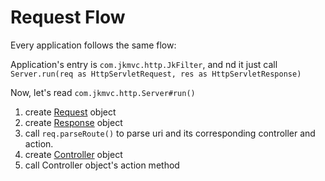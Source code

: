 # Request Flow

Every application follows the same flow:

Application's entry is `com.jkmvc.http.JkFilter`, and nd it just call `Server.run(req as HttpServletRequest, res as HttpServletResponse)`

Now, let's read `com.jkmvc.http.Server#run()`

1. create [Request](request)  object
2. create [Response](response)  object
3. call `req.parseRoute()` to parse uri and its corresponding controller and action.
4. create [Controller](controller) object
5. call Controller object's action method
